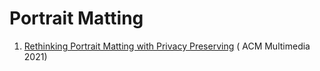 # Portrait Matting
1. [Rethinking Portrait Matting with Privacy Preserving](https://arxiv.org/abs/2203.16828) ( ACM Multimedia 2021)
